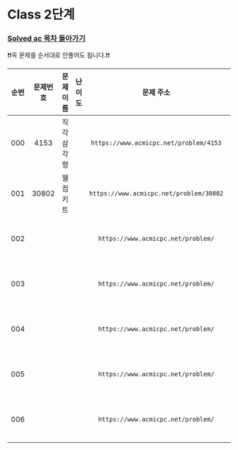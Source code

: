 # Class 2단계

### [Solved ac 목차 돌아가기](../../README.md)

❗️❗️꼭 문제를 순서대로 안풀어도 됩니다.❗️❗️

| 순번  | 문제번호  | 문제이름  |                                 난이도                                 |                    문제 주소                    | 풀이링크                       | 상태  |
|:---:|:-----:|:-----:|:-------------------------------------------------------------------:|:-------------------------------------------:|:---------------------------|:---------:|
| 000 | 4153  | 직각삼각형 | <img src ="https://static.solved.ac/tier_small/3.svg" width = "15"> | ```https://www.acmicpc.net/problem/4153```  | [바로 가기](./직각삼각형/README.md) | ![DONE](https://img.shields.io/badge/DONE-brightgreen)|
| 001 | 30802 | 웰컴 키트 | <img src ="https://static.solved.ac/tier_small/3.svg" width = "15"> | ```https://www.acmicpc.net/problem/30802``` | [바로 가기](./웰컴키트/README.md)  | ![DONE](https://img.shields.io/badge/DONE-brightgreen) |
| 002 |       |       | <img src ="https://static.solved.ac/tier_small/.svg" width = "15">  |   ```https://www.acmicpc.net/problem/```    | [바로 가기](.//README.md)      |![DONE](https://img.shields.io/badge/DONE-brightgreen) |
| 003 |       |       | <img src ="https://static.solved.ac/tier_small/.svg" width = "15">  |   ```https://www.acmicpc.net/problem/```    | [바로 가기](.//README.md)      |![DONE](https://img.shields.io/badge/DONE-brightgreen) |
| 004 |       |       | <img src ="https://static.solved.ac/tier_small/.svg" width = "15">  |   ```https://www.acmicpc.net/problem/```    | [바로 가기](.//README.md)      |![DONE](https://img.shields.io/badge/DONE-brightgreen)|
| 005 |       |       | <img src ="https://static.solved.ac/tier_small/.svg" width = "15">  |   ```https://www.acmicpc.net/problem/```    | [바로 가기](.//README.md)      |![DONE](https://img.shields.io/badge/DONE-brightgreen)|
| 006 |       |       | <img src ="https://static.solved.ac/tier_small/.svg" width = "15">  |   ```https://www.acmicpc.net/problem/```    | [바로 가기](.//README.md)      |![DONE](https://img.shields.io/badge/DONE-brightgreen) |